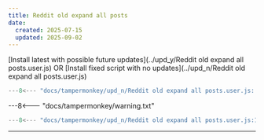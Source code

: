 ```yaml
---
title: Reddit old expand all posts
date:
  created: 2025-07-15
  updated: 2025-09-02
---
```


<!-- GENERATED FILE -->
[Install latest with possible future updates](../upd_y/Reddit old expand all posts.user.js)
OR
[Install fixed script with no updates](../upd_n/Reddit old expand all posts.user.js)
```js show_lines="1:10"
---8<--- "docs/tampermonkey/upd_n/Reddit old expand all posts.user.js::100"
```
<!-- more -->
---8<--- "docs/tampermonkey/warning.txt"
```js
---8<--- "docs/tampermonkey/upd_n/Reddit old expand all posts.user.js:1:"
```

------------
